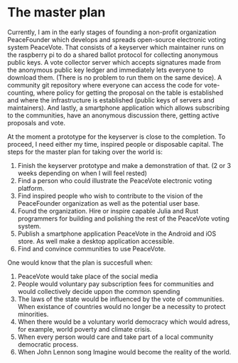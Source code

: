 # The master plan 

Currently, I am in the early stages of founding a non-profit organization PeaceFounder which develops and spreads open-source electronic voting system PeaceVote. That consists of a keyserver which maintainer runs on the raspberry pi to do a shared ballot protocol for collecting anonymous public keys. A vote collector server which accepts signatures made from the anonymous public key ledger and immediately lets everyone to download them. (There is no problem to run them on the same device). A community git repository where everyone can access the code for vote-counting, where policy for getting the proposal on the table is established and where the infrastructure is established (public keys of servers and maintainers). And lastly, a smartphone application which allows subscribing to the communities, have an anonymous discussion there, getting active proposals and vote. 

At the moment a prototype for the keyserver is close to the completion.  To proceed, I need either my time, inspired people or disposable capital.  The steps for the master plan for taking over the world is:

1. Finish the keyserver prototype and make a demonstration of that. (2 or 3 weeks depending on when I will feel rested)
2. Find a person who could illustrate the PeaceVote electronic voting platform. 
3. Find inspired people who wish to contribute to the vision of the PeaceFounder organization as well as the potential user base.
4. Found the organization. Hire or inspire capable Julia and Rust programmers for building and polishing the rest of the PeaceVote voting system.
5. Publish a smartphone application PeaceVote in the Android and iOS store. As well make a desktop application accessible. 
6. Find and convince communities to use PeaceVote. 

One would know that the plan is succesfull when:

1. PeaceVote would take place of the social media
2. People would voluntary pay subscription fees for communities and would collectively decide uppon the common spending
3. The laws of the state would be influenced by the vote of communities. When existance of countries would no longer be a necessity to protect minorities. 
4. When there would be a voluntary world democracy which would adress, for example, world poverty and climate crisis. 
5. When every person would care and take part of a local community democratic process.
6. When John Lennon song Imagine would become the reality of the world.  
